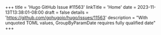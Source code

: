+++
title = 'Hugo GitHub Issue #11563'
linkTitle = 'Home'
date = 2023-11-13T13:38:01-08:00
draft = false
details = 'https://github.com/gohugoio/hugo/issues/11563'
description = "With unquoted TOML values, GroupByParamDate requires fully qualified date"
+++
